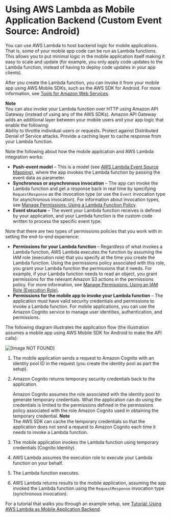 # Using AWS Lambda as Mobile Application Backend \(Custom Event Source: Android\)<a name="with-on-demand-custom-android"></a>

You can use AWS Lambda to host backend logic for mobile applications\. That is, some of your mobile app code can be run as Lambda functions\. This allows you to put minimal logic in the mobile application itself making it easy to scale and update \(for example, you only apply code updates to the Lambda function, instead of having to deploy code updates in your app clients\)\. 

After you create the Lambda function, you can invoke it from your mobile app using AWS Mobile SDKs, such as the AWS SDK for Android\. For more information, see [Tools for Amazon Web Services](https://aws.amazon.com/tools/)\. 

**Note**  
You can also invoke your Lambda function over HTTP using Amazon API Gateway \(instead of using any of the AWS SDKs\)\. Amazon API Gateway adds an additional layer between your mobile users and your app logic that enable the following:  
Ability to throttle individual users or requests\. 
Protect against Distributed Denial of Service attacks\.
Provide a caching layer to cache response from your Lambda function\. 

Note the following about how the mobile application and AWS Lambda integration works: 
+ **Push\-event model** – This is a model \(see [AWS Lambda Event Source Mapping](intro-invocation-modes.md)\), where the app invokes the Lambda function by passing the event data as parameter\. 
+ **Synchronous or asynchronous invocation** – The app can invoke the Lambda function and get a response back in real time by specifying `RequestResponse` as the invocation type \(or use the `Event` invocation type for asynchronous invocation\)\. For information about invocation types, see [Manage Permissions: Using a Lambda Function Policy](intro-permission-model.md#intro-permission-model-access-policy)\. 
+ **Event structure** – The event your Lambda function receives is defined by your application, and your Lambda function is the custom code written to process the specific event type\. 

Note that there are two types of permissions policies that you work with in setting the end\-to\-end experience:
+ **Permissions for your Lambda function** – Regardless of what invokes a Lambda function, AWS Lambda executes the function by assuming the IAM role \(execution role\) that you specify at the time you create the Lambda function\. Using the permissions policy associated with this role, you grant your Lambda function the permissions that it needs\. For example, if your Lambda function needs to read an object, you grant permissions for the relevant Amazon S3 actions in the permissions policy\. For more information, see [Manage Permissions: Using an IAM Role \(Execution Role\)](intro-permission-model.md#lambda-intro-execution-role)\.
+ **Permissions for the mobile app to invoke your Lambda function** – The application must have valid security credentials and permissions to invoke a Lambda function\. For mobile applications, you can use the Amazon Cognito service to manage user identities, authentication, and permissions\. 

The following diagram illustrates the application flow \(the illustration assumes a mobile app using AWS Mobile SDK for Android to make the API calls\):

![\[Image NOT FOUND\]](http://docs.aws.amazon.com/lambda/latest/dg/images/lambda-android.png)

1. The mobile application sends a request to Amazon Cognito with an identity pool ID in the request \(you create the identity pool as part the setup\)\.

1. Amazon Cognito returns temporary security credentials back to the application\. 

   Amazon Cognito assumes the role associated with the identity pool to generate temporary credentials\. What the application can do using the credentials is limited to the permissions defined in the permissions policy associated with the role Amazon Cognito used in obtaining the temporary credential\. 
**Note**  
The AWS SDK can cache the temporary credentials so that the application does not send a request to Amazon Cognito each time it needs to invoke a Lambda function\.

1. The mobile application invokes the Lambda function using temporary credentials \(Cognito Identity\)\.

1. AWS Lambda assumes the execution role to execute your Lambda function on your behalf\.

1. The Lambda function executes\.

1. AWS Lambda returns results to the mobile application, assuming the app invoked the Lambda function using the `RequestResponse` invocation type \(synchronous invocation\)\.

For a tutorial that walks you through an example setup, see [Tutorial: Using AWS Lambda as Mobile Application Backend](with-on-demand-custom-android-example.md)\.